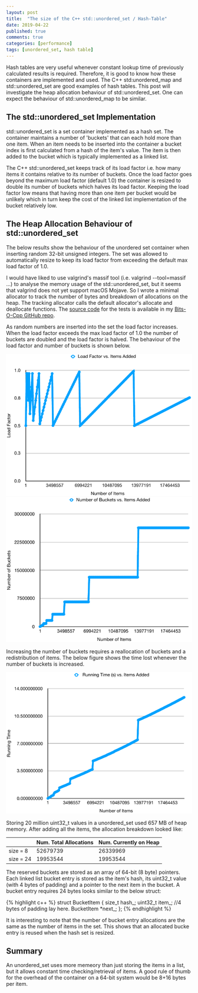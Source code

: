 ```yaml
---
layout: post
title:  "The size of the C++ std::unordered_set / Hash-Table"
date: 2019-04-22
published: true
comments: true
categories: [performance]
tags: [unordered_set, hash table]
---
```


Hash tables are very useful whenever constant lookup time of previously calculated results is required. Therefore, it is good to know how these containers are implemented and used. The C++ std:unordered_map and std::unordered_set are good examples of hash tables. This post will investigate the heap allocation behaviour of std::unordered_set. One can expect the behaviour of std::unordered_map to be similar.

## The std::unordered_set Implementation
std::unordered_set is a set container implemented as a hash set. The container maintains a number of 'buckets' that can each hold more than one item. When an item needs to be inserted into the container a bucket index is first calculated from a hash of the item's value. The item is then added to the bucket which is typically implemented as a linked list.

The C++ std::unordered_set keeps track of its load factor i.e. how many items it contains relative to its number of buckets. Once the load factor goes beyond the maximum load factor (default 1.0) the container is resized to double its number of buckets which halves its load factor. Keeping the load factor low means that having more than one item per bucket would be unlikely which in turn keep the cost of the linked list implementation of the bucket relatively low.

## The Heap Allocation Behaviour of std::unordered_set
The below results show the behaviour of the unordered set container when inserting random 32-bit unsigned integers. The set was allowed to automatically resize to keep its load factor from exceeding the default max load factor of 1.0.

I would have liked to use valgrind's massif tool (i.e. valgrind --tool=massif ...) to analyse the memory usage of the std::unordered_set, but it seems that valgrind does not yet support macOS Mojave. So I wrote a minimal allocator to track the number of bytes and breakdown of allocations on the heap. The tracking allocator calls the default allocator's allocate and deallocate functions. The [source code](https://github.com/bduvenhage/Bits-O-Cpp/blob/master/containers/main_hash_table.cpp) for the tests is available in my [Bits-O-Cpp GitHub repo](https://github.com/bduvenhage/Bits-O-Cpp).

As random numbers are inserted into the set the load factor increases. When the load factor exceeds the max load factor of 1.0 the number of buckets are doubled and the load factor is halved. The behaviour of the load factor and number of buckets is shown below.

<img src="/assets/images/unordered_set_load_factor.pdf" width="600" />

<img src="/assets/images/unordered_set_buckets.pdf" width="600" />

Increasing the number of buckets requires a reallocation of buckets and a redistribution of items. The below figure shows the time lost whenever the number of buckets is increased.

<img src="/assets/images/unordered_set_running_time.pdf" width="600" />

Storing 20 million uint32_t values in a unordered_set used 657 MB of heap memory. After adding all the items, the allocation breakdown looked like:

|           |  Num. Total Allocations | Num. Currently on Heap |
|-----------|-------------------------|------------------------|
| size = 8  | 52679739                | 26339969               |
| size = 24 | 19953544                | 19953544               |

The reserved buckets are stored as an array of 64-bit (8 byte) pointers. Each linked list bucket entry is stored as the item's hash, its uint32_t value (with 4 bytes of padding) and a pointer to the next item in the bucket. A bucket entry requires 24 bytes looks similar to the below struct:

{% highlight c++ %}
struct BucketItem
{
    size_t hash_;
    uint32_t item_; 
    //4 bytes of padding lay here.
    BucketItem *next_;
};
{% endhighlight %}

It is interesting to note that the number of bucket entry allocations are the same as the number of items in the set. This shows that an allocated bucke entry is reused when the hash set is resized. 

## Summary
An unordered_set uses more memeory than just storing the items in a list, but it allows constant time checking/retrieval of items. A good rule of thumb for the overhead of the container on a 64-bit system would be 8+16 bytes per item.

